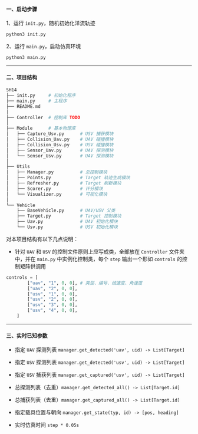 #### 一、启动步骤

1、运行 `init.py`，随机初始化洋流轨迹

```bash
python3 init.py
```

2、运行 `main.py`，启动仿真环境

```bash
python3 main.py
```

---

#### 二、项目结构

```bash
SH14
├── init.py		# 初始化程序
├── main.py		# 主程序
├── README.md
│
├── Controller	# 控制库 TODO
│
├── Module		# 基本物理库
│   ├── Capture_Usv.py		# USV 捕获模块
│   ├── Collision_Uav.py	# UAV 碰撞模块
│   ├── Collision_Usv.py	# USV 碰撞模块
│   ├── Sensor_Uav.py		# UAV 探测模块
│   └── Sensor_Usv.py		# UAV 探测模块
│
├── Utils
│   ├── Manager.py			# 总控制模块
│   ├── Points.py			# Target 轨迹生成模块
│   ├── Refresher.py		# Target 刷新模块
│   ├── Scorer.py			# 计分模块
│   └── Visualizer.py		# 可视化模块
│
└── Vehicle		
    ├── BaseVehicle.py		# UAV/USV 父类
    ├── Target.py			# Target 控制模块 
    ├── Uav.py				# UAV 初始化模块
    └── Usv.py				# USV 初始化模块
```

对本项目结构有以下几点说明：

- 针对 `UAV` 和 `USV` 的控制文件原则上应写成类，全部放在 `Controller` 文件夹中，并在 `main.py` 中实例化控制类，每个 `step` 输出一个形如 `controls` 的控制矩阵供调用

```python
controls = [
        ["uav", "1", 0, 0], # 类型、编号、线速度、角速度
        ["uav", "2", 0, 0],
        ["usv", "1", 0, 0],
        ["usv", "2", 0, 0],
        ["usv", "3", 0, 0],
        ["usv", "4", 0, 0],
    ]
```

---

#### 三、实时已知参数

- 指定 `UAV` 探测列表 `manager.get_detected('uav', uid) -> List[Target]`
- 指定 `USV` 探测列表 `manager.get_detected('usv', uid) -> List[Target]`
- 指定 `USV` 捕获列表 `manager.get_captured('usv', uid) -> List[Target]`
- 总探测列表（去重）`manager.get_detected_all() -> List[Target.id]`
- 总捕获列表（去重）`manager.get_captured_all() -> List[Target.id]`
- 指定载具位置与朝向 `manager.get_state(typ, id) -> [pos, heading]`

- 实时仿真时间 `step * 0.05s`

